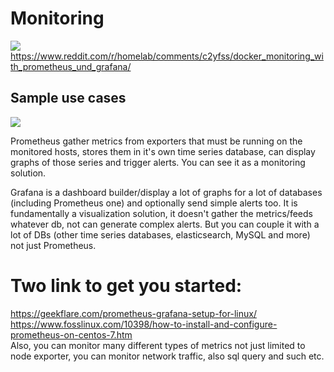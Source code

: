 # Monitoring
![](https://prometheus.io/assets/grafana_prometheus.png)
https://www.reddit.com/r/homelab/comments/c2yfss/docker_monitoring_with_prometheus_und_grafana/
## Sample use cases
![](https://i.imgur.com/mBxFxUZ.png)

Prometheus gather metrics from exporters that must be running on the monitored hosts, stores them in it's own time series database, can display graphs of those series and trigger alerts. You can see it as a monitoring solution.

Grafana is a dashboard builder/display a lot of graphs for a lot of databases (including Prometheus one) and optionally send simple alerts too. It is fundamentally a visualization solution, it doesn't gather the metrics/feeds whatever db, not can generate complex alerts. But you can couple it with a lot of DBs (other time series databases, elasticsearch, MySQL and more) not just Prometheus. 
<br>

# Two link to get you started:
https://geekflare.com/prometheus-grafana-setup-for-linux/ <br>
https://www.fosslinux.com/10398/how-to-install-and-configure-prometheus-on-centos-7.htm <br>
Also, you can monitor many different types of metrics not just limited to node exporter, you can monitor network traffic, also sql query and such etc.
